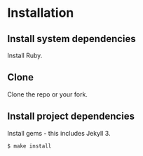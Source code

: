 # Installation

## Install system dependencies

Install Ruby.


## Clone

Clone the repo or your fork.


## Install project dependencies

Install gems - this includes Jekyll 3.

```sh
$ make install
```
